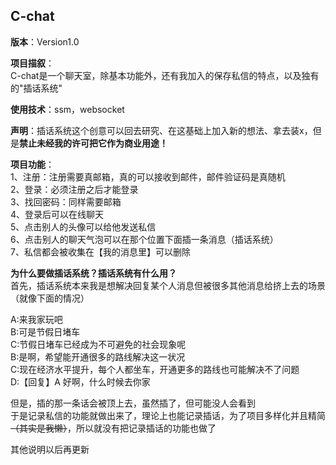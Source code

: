 ## C-chat  
**版本**：Version1.0  
  
**项目描叙**：  
C-chat是一个聊天室，除基本功能外，还有我加入的保存私信的特点，以及独有的"插话系统"  
  
**使用技术**：ssm，websocket  
  
**声明**：插话系统这个创意可以回去研究、在这基础上加入新的想法、拿去装x，但是**禁止未经我的许可把它作为商业用途！**  
  
**项目功能**：  
1、注册：注册需要真邮箱，真的可以接收到邮件，邮件验证码是真随机  
2、登录：必须注册之后才能登录  
3、找回密码：同样需要邮箱  
4、登录后可以在线聊天  
5、点击别人的头像可以给他发送私信  
6、点击别人的聊天气泡可以在那个位置下面插一条消息（插话系统）  
7、私信都会被收集在【我的消息里】可以删除  
  
**为什么要做插话系统？插话系统有什么用？**  
首先，插话系统本来我是想解决回复某个人消息但被很多其他消息给挤上去的场景（就像下面的情况）  
  
A:来我家玩吧  
B:可是节假日堵车  
C:节假日堵车已经成为不可避免的社会现象呢  
B:是啊，希望能开通很多的路线解决这一状况  
C:现在经济水平提升，每个人都坐车，开通更多的路线也可能解决不了问题  
D:【回复】A 好啊，什么时候去你家  
  
但是，插的那一条话会被顶上去，虽然插了，但可能没人会看到  
于是记录私信的功能就做出来了，理论上也能记录插话，为了项目多样化并且精简~~（其实是我懒）~~，所以就没有把记录插话的功能也做了  
  
其他说明以后再更新  
  

